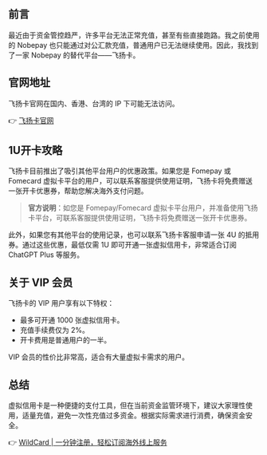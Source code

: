 ## 前言

最近由于资金管控趋严，许多平台无法正常充值，甚至有些直接跑路。我之前使用的 Nobepay 也只能通过对公汇款充值，普通用户已无法继续使用。因此，我找到了一家 Nobepay 的替代平台——飞扬卡。

## 官网地址

飞扬卡官网在国内、香港、台湾的 IP 下可能无法访问。

👉 [飞扬卡官网](https://bit.ly/bewildcard)

## 1U开卡攻略

飞扬卡目前推出了吸引其他平台用户的优惠政策。如果您是 Fomepay 或 Fomecard 虚拟卡平台的用户，可以联系客服提供使用证明，飞扬卡将免费赠送一张开卡优惠券，帮助您解决海外支付问题。

> **官方说明**：如您是 Fomepay/Fomecard 虚拟卡平台用户，并准备使用飞扬卡平台，可联系客服提供使用证明，飞扬卡将免费赠送一张开卡优惠券。

此外，如果您有其他平台的使用记录，也可以联系飞扬卡客服申请一张 4U 的抵用券。通过这些优惠，最低仅需 1U 即可开通一张虚拟信用卡，非常适合订阅 ChatGPT Plus 等服务。

## 关于 VIP 会员

飞扬卡的 VIP 用户享有以下特权：

- 最多可开通 1000 张虚拟信用卡。
- 充值手续费仅为 2%。
- 开卡费用是普通用户的一半。

VIP 会员的性价比非常高，适合有大量虚拟卡需求的用户。

## 总结

虚拟信用卡是一种便捷的支付工具，但在当前资金监管环境下，建议大家理性使用，适量充值，避免一次性充值过多资金。根据实际需求进行消费，确保资金安全。

👉 [WildCard | 一分钟注册，轻松订阅海外线上服务](https://bit.ly/bewildcard)
